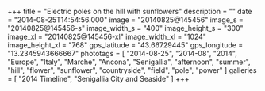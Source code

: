 +++
title = "Electric poles on the hill with sunflowers"
description = ""
date = "2014-08-25T14:54:56.000"
image = "20140825@145456"
image_s = "20140825@145456-s"
image_width_s = "400"
image_height_s = "300"
image_xl = "20140825@145456-xl"
image_width_xl = "1024"
image_height_xl = "768"
gps_latitude = "43.66729445"
gps_longitude = "13.2345943666667"
phototags = [ "2014-08-25", "2014-08", "2014", "Europe", "Italy", "Marche", "Ancona", "Senigallia", "afternoon", "summer", "hill", "flower", "sunflower", "countryside", "field", "pole", "power" ]
galleries = [ "2014 Timeline", "Senigallia City and Seaside" ]
+++
